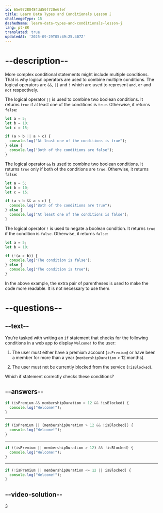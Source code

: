 ```yaml
---
id: 65e97288484dd50f720e6fef
title: Learn Data Types and Conditionals Lesson J
challengeType: 15
dashedName: learn-data-types-and-conditionals-lesson-j
lang: pt-BR
translated: true
updatedAt: '2025-09-29T05:49:25.407Z'
---
```

# --description--

More complex conditional statements might include multiple conditions. That is why logical operators are used to combine multiple conditions. The logical operators are `&&`, `||` and `!` which are used to represent `and`, `or` and `not` respectively.

The logical operator `||` is used to combine two boolean conditions. It returns `true` if at least one of the conditions is `true`. Otherwise, it returns `false`:

```javascript
let a = 5;
let b = 10;
let c = 15;

if (a > b || a > c) {
  console.log("At least one of the conditions is true");
} else {
  console.log("Both of the conditions are false");
}
```

The logical operator `&&` is used to combine two boolean conditions. It returns `true` only if both of the conditions are `true`. Otherwise, it returns `false`:

```javascript
let a = 5;
let b = 10;
let c = 15;

if (a < b && a < c) {
  console.log("Both of the conditions are true");
} else {
  console.log("At least one of the conditions is false");
}
```

The logical operator `!` is used to negate a boolean condition. It returns `true` if the condition is `false`. Otherwise, it returns `false`:

```javascript
let a = 5;
let b = 10;

if (!(a > b)) {
  console.log("The condition is false");
} else {
  console.log("The condition is true");
}
```

In the above example, the extra pair of parentheses is used to make the code more readable. It is not necessary to use them.

# --questions--

## --text--

You're tasked with writing an `if` statement that checks for the following conditions in a web app to display `Welcome!` to the user:

1. The user must either have a premium account (`isPremium`) or have been a member for more than a year (`membershipDuration` > 12 months).

1. The user must not be currently blocked from the service (`!isBlocked`).

Which if statement correctly checks these conditions?

## --answers--

```javascript
if (isPremium && membershipDuration > 12 && !isBlocked) {
  console.log("Welcome!");
}
```

---

```javascript
if (isPremium || (membershipDuration > 12 && !isBlocked)) {
  console.log("Welcome!");
}
```

---

```javascript
if ((isPremium || membershipDuration > 12) && !isBlocked) {
  console.log("Welcome!");
}
```

---

```javascript
if (!isPremium || membershipDuration <= 12 || isBlocked) {
  console.log("Welcome!");
}
```

## --video-solution--

3
